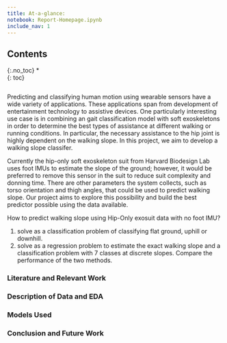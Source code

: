 ```yaml
---
title: At-a-glance:
notebook: Report-Homepage.ipynb
include_nav: 1
---
```


## Contents
{:.no_toc}
*  
{: toc}



```python
```




Predicting and classifying human motion using wearable sensors have a wide variety of applications. These applications span from development of entertainment technology to assistive devices. One particularly interesting use case is in combining an gait classification model with soft exoskeletons in order to determine the best types of assistance at different walking or running conditions. In particular, the necessary assistance to the hip joint is highly dependent on the walking slope. In this project, we aim to develop a walking slope classifer.

Currently the hip-only soft exoskeleton suit from Harvard Biodesign Lab uses foot IMUs to estimate the slope of the ground; however, it would be preferred to remove this sensor in the suit to reduce suit complexity and donning time. There are other parameters the system collects, such as torso orientation and thigh angles, that could be used to predict walking slope. Our project aims to explore this possibility and build the best predictor possible using the data available.


How to predict walking slope using Hip-Only exosuit data with no foot IMU?
1. solve as a classification problem of classifying flat ground, uphill or downhill. 
2. solve as a regression problem to estimate the exact walking slope and a classification problem with 7 classes at discrete slopes. Compare the performance of the two methods.


### Literature and Relevant Work

### Description of Data and EDA

### Models Used

### Conclusion and Future Work



```python

```

